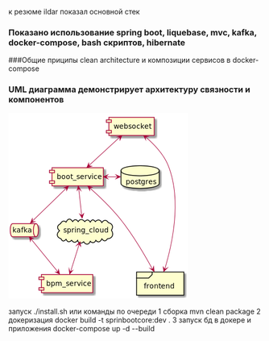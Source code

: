к резюме ildar показал основной стек

### Показано использование spring boot, liquebase, mvc, kafka, docker-compose, bash скриптов, hibernate

###Общие приципы clean architecture и композиции сервисов в docker-compose

### UML диаграмма демонстрирует архитектуру связности и компонентов

![qwd](https://github.com/juniorresana/internetsale-springboot/blob/master/image.png)

запуск ./install.sh или команды по очереди
1 сборка mvn clean package
2 докеризация docker build -t sprinbootcore:dev .
3 запуск бд в докере и приложения docker-compose up -d --build

